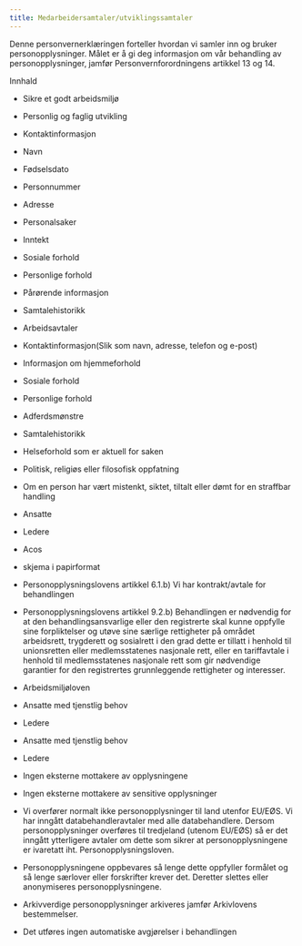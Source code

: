 ```yaml
---
title: Medarbeidersamtaler/utviklingssamtaler
---
```



  

Denne personvernerklæringen forteller hvordan vi samler inn og bruker personopplysninger. Målet er å gi deg informasjon om vår behandling av personopplysninger, jamfør Personvernforordningens artikkel 13 og 14.

  

Innhald

*   Sikre et godt arbeidsmiljø  
    
*   Personlig og faglig utvikling  
    
*   Kontaktinformasjon  
    
*   Navn  
    
*   Fødselsdato  
    
*   Personnummer  
    
*   Adresse  
    
*   Personalsaker  
    
*   Inntekt  
    
*   Sosiale forhold  
    
*   Personlige forhold  
    
*   Pårørende informasjon  
    
*   Samtalehistorikk  
    
*   Arbeidsavtaler  
    
*   Kontaktinformasjon(Slik som navn, adresse, telefon og e-post)  
    
*   Informasjon om hjemmeforhold  
    
*   Sosiale forhold  
    
*   Personlige forhold  
    
*   Adferdsmønstre  
    
*   Samtalehistorikk  
    
*   Helseforhold som er aktuell for saken  
    
*   Politisk, religiøs eller filosofisk oppfatning  
    
*   Om en person har vært mistenkt, siktet, tiltalt eller dømt for en straffbar handling  
    
*   Ansatte  
    
*   Ledere  
    
*   Acos  
    
*   skjema i papirformat  
    
*   Personopplysningslovens artikkel 6.1.b) Vi har kontrakt/avtale for behandlingen  
    
*   Personopplysningslovens artikkel 9.2.b) Behandlingen er nødvendig for at den behandlingsansvarlige eller den registrerte skal kunne oppfylle sine forpliktelser og utøve sine særlige rettigheter på området arbeidsrett, trygderett og sosialrett i den grad dette er tillatt i henhold til unionsretten eller medlemsstatenes nasjonale rett, eller en tariffavtale i henhold til medlemsstatenes nasjonale rett som gir nødvendige garantier for den registrertes grunnleggende rettigheter og interesser.  
    
*   Arbeidsmiljøloven  
    
*   Ansatte med tjenstlig behov  
    
*   Ledere  
    
*   Ansatte med tjenstlig behov  
    
*   Ledere  
    
*   Ingen eksterne mottakere av opplysningene  
    
*   Ingen eksterne mottakere av sensitive opplysninger  
    
*   Vi overfører normalt ikke personopplysninger til land utenfor EU/EØS. Vi har inngått databehandleravtaler med alle databehandlere. Dersom personopplysninger overføres til tredjeland (utenom EU/EØS) så er det inngått ytterligere avtaler om dette som sikrer at personopplysningene er ivaretatt iht. Personopplysningsloven.  
    
*   Personopplysningene oppbevares så lenge dette oppfyller formålet og så lenge særlover eller forskrifter krever det. Deretter slettes eller anonymiseres personopplysningene.  
    
*   Arkivverdige personopplysninger arkiveres jamfør Arkivlovens bestemmelser.  
    
*   Det utføres ingen automatiske avgjørelser i behandlingen